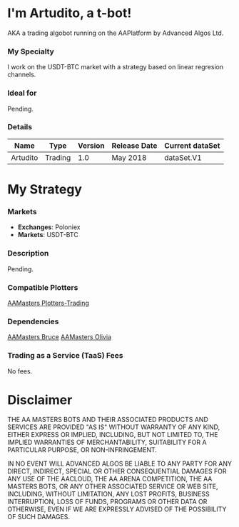 # I'm Artudito, a t-bot!
AKA a trading algobot running on the AAPlatform by Advanced Algos Ltd.

### My Specialty
I work on the USDT-BTC market with a strategy based on linear regresion channels.

### Ideal for
Pending.

### Details

| **Name** | **Type** | **Version** | **Release Date** | **Current dataSet** |
|----------|----------|----------|----------|----------|
| Artudito |Trading | 1.0 | May 2018 | dataSet.V1 |

# My Strategy

### Markets
* **Exchanges**: Poloniex
* **Markets**: USDT-BTC

### Description

Pending.

### Compatible Plotters
[AAMasters Plotters-Trading](https://github.com/AAMasters/Plotters-Trading)

### Dependencies
[AAMasters Bruce](https://github.com/AAMasters/AABruce-Indicator-Bot)
[AAMasters Olivia](https://github.com/AAMasters/AAOlivia-Indicator-Bot)

### Trading as a Service (TaaS) Fees
No fees.

# Disclaimer

THE AA MASTERS BOTS AND THEIR ASSOCIATED PRODUCTS AND SERVICES ARE PROVIDED "AS IS" WITHOUT WARRANTY OF ANY KIND, EITHER EXPRESS OR IMPLIED, INCLUDING, BUT NOT LIMITED TO, THE IMPLIED WARRANTIES OF MERCHANTABILITY, SUITABILITY FOR A PARTICULAR PURPOSE, OR NON-INFRINGEMENT.

IN NO EVENT WILL ADVANCED ALGOS BE LIABLE TO ANY PARTY FOR ANY DIRECT, INDIRECT, SPECIAL OR OTHER CONSEQUENTIAL DAMAGES FOR ANY USE OF THE AACLOUD, THE AA ARENA COMPETITION, THE AA MASTERS BOTS, OR ANY OTHER ASSOCIATED SERVICE OR WEB SITE, INCLUDING, WITHOUT LIMITATION, ANY LOST PROFITS, BUSINESS INTERRUPTION, LOSS OF FUNDS, PROGRAMS OR OTHER DATA OR OTHERWISE, EVEN IF WE ARE EXPRESSLY ADVISED OF THE POSSIBILITY OF SUCH DAMAGES.
